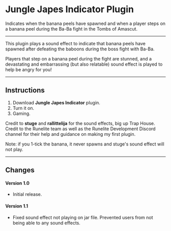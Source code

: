 # Jungle Japes Indicator Plugin

Indicates when the banana peels have spawned and when a player steps on a banana peel
during the Ba-Ba fight in the Tombs of Amascut.

---

This plugin plays a sound effect to indicate that banana peels have spawned after
defeating the baboons during the boss fight with Ba-Ba.

Players that step on a banana peel during the fight are stunned, and a devastating and
embarrassing (but also relatable) sound effect is played to help be angry for you!

---

## Instructions
1. Download **Jungle Japes Indicator** plugin.
2. Turn it on.
3. Gaming.

Credit to **stuge** and **rallittelija** for the sound effects, big up Trap House.\
Credit to the Runelite team as well as the Runelite Development Discord channel for their
help and guidance on making my first plugin.

Note: if you 1-tick the banana, it never spawns and stuge's sound effect will not play.

---

## Changes

#### Version 1.0

- Initial release.

#### Version 1.1
- Fixed sound effect not playing on jar file. Prevented users from not being able to
any sound effects.
